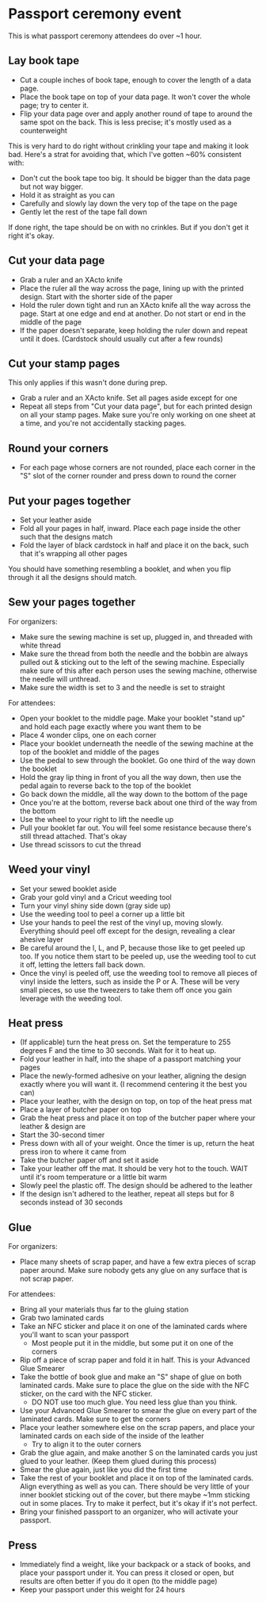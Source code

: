 # Passport ceremony event

This is what passport ceremony attendees do over ~1 hour.

## Lay book tape

- Cut a couple inches of book tape, enough to cover the length of a data page.
- Place the book tape on top of your data page. It won't cover the whole page; try to center it.
- Flip your data page over and apply another round of tape to around the same spot on the back. This is less precise; it's mostly used as a counterweight

This is very hard to do right without crinkling your tape and making it look bad. Here's a strat for avoiding that, which I've gotten ~60% consistent with:

- Don't cut the book tape too big. It should be bigger than the data page but not way bigger.
- Hold it as straight as you can
- Carefully and slowly lay down the very top of the tape on the page
- Gently let the rest of the tape fall down

If done right, the tape should be on with no crinkles. But if you don't get it right it's okay.

## Cut your data page

- Grab a ruler and an XActo knife
- Place the ruler all the way across the page, lining up with the printed design. Start with the shorter side of the paper
- Hold the ruler down tight and run an XActo knife all the way across the page. Start at one edge and end at another. Do not start or end in the middle of the page
- If the paper doesn't separate, keep holding the ruler down and repeat until it does. (Cardstock should usually cut after a few rounds)

## Cut your stamp pages

This only applies if this wasn't done during prep.

- Grab a ruler and an XActo knife. Set all pages aside except for one
- Repeat all steps from "Cut your data page", but for each printed design on all your stamp pages. Make sure you're only working on one sheet at a time, and you're not accidentally stacking pages.

## Round your corners

- For each page whose corners are not rounded, place each corner in the "S" slot of the corner rounder and press down to round the corner

## Put your pages together

- Set your leather aside
- Fold all your pages in half, inward. Place each page inside the other such that the designs match
- Fold the layer of black cardstock in half and place it on the back, such that it's wrapping all other pages

You should have something resembling a booklet, and when you flip through it all the designs should match.

## Sew your pages together

For organizers:

- Make sure the sewing machine is set up, plugged in, and threaded with white thread
- Make sure the thread from both the needle and the bobbin are always pulled out & sticking out to the left of the sewing machine. Especially make sure of this after each person uses the sewing machine, otherwise the needle will unthread.
- Make sure the width is set to 3 and the needle is set to straight

For attendees:

- Open your booklet to the middle page. Make your booklet "stand up" and hold each page exactly where you want them to be
- Place 4 wonder clips, one on each corner
- Place your booklet underneath the needle of the sewing machine at the top of the booklet and middle of the pages
- Use the pedal to sew through the booklet. Go one third of the way down the booklet
- Hold the gray lip thing in front of you all the way down, then use the pedal again to reverse back to the top of the booklet
- Go back down the middle, all the way down to the bottom of the page
- Once you're at the bottom, reverse back about one third of the way from the bottom
- Use the wheel to your right to lift the needle up
- Pull your booklet far out. You will feel some resistance because there's still thread attached. That's okay
- Use thread scissors to cut the thread

## Weed your vinyl

- Set your sewed booklet aside
- Grab your gold vinyl and a Cricut weeding tool
- Turn your vinyl shiny side down (gray side up)
- Use the weeding tool to peel a corner up a little bit
- Use your hands to peel the rest of the vinyl up, moving slowly. Everything should peel off except for the design, revealing a clear ahesive layer
- Be careful around the I, L, and P, because those like to get peeled up too. If you notice them start to be peeled up, use the weeding tool to cut it off, letting the letters fall back down.
- Once the vinyl is peeled off, use the weeding tool to remove all pieces of vinyl inside the letters, such as inside the P or A. These will be very small pieces, so use the tweezers to take them off once you gain leverage with the weeding tool.

## Heat press

- (If applicable) turn the heat press on. Set the temperature to 255 degrees F and the time to 30 seconds. Wait for it to heat up.
- Fold your leather in half, into the shape of a passport matching your pages
- Place the newly-formed adhesive on your leather, aligning the design exactly where you will want it. (I recommend centering it the best you can)
- Place your leather, with the design on top, on top of the heat press mat
- Place a layer of butcher paper on top
- Grab the heat press and place it on top of the butcher paper where your leather & design are
- Start the 30-second timer
- Press down with all of your weight. Once the timer is up, return the heat press iron to where it came from
- Take the butcher paper off and set it aside
- Take your leather off the mat. It should be very hot to the touch. WAIT until it's room temperature or a little bit warm
- Slowly peel the plastic off. The design should be adhered to the leather
- If the design isn't adhered to the leather, repeat all steps but for 8 seconds instead of 30 seconds

## Glue

For organizers:

- Place many sheets of scrap paper, and have a few extra pieces of scrap paper around. Make sure nobody gets any glue on any surface that is not scrap paper.

For attendees:

- Bring all your materials thus far to the gluing station
- Grab two laminated cards
- Take an NFC sticker and place it on one of the laminated cards where you'll want to scan your passport
  - Most people put it in the middle, but some put it on one of the corners
- Rip off a piece of scrap paper and fold it in half. This is your Advanced Glue Smearer
- Take the bottle of book glue and make an "S" shape of glue on both laminated cards. Make sure to place the glue on the side with the NFC sticker, on the card with the NFC sticker.
  - DO NOT use too much glue. You need less glue than you think.
- Use your Advanced Glue Smearer to smear the glue on every part of the laminated cards. Make sure to get the corners
- Place your leather somewhere else on the scrap papers, and place your laminated cards on each side of the inside of the leather
  - Try to align it to the outer corners
- Grab the glue again, and make another S on the laminated cards you just glued to your leather. (Keep them glued during this process)
- Smear the glue again, just like you did the first time
- Take the rest of your booklet and place it on top of the laminated cards. Align everything as well as you can. There should be very little of your inner booklet sticking out of the cover, but there maybe ~1mm sticking out in some places. Try to make it perfect, but it's okay if it's not perfect.
- Bring your finished passport to an organizer, who will activate your passport.

## Press

- Immediately find a weight, like your backpack or a stack of books, and place your passport under it. You can press it closed or open, but results are often better if you do it open (to the middle page)
- Keep your passport under this weight for 24 hours
